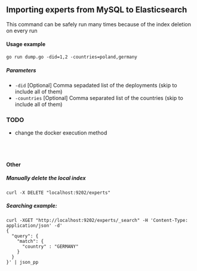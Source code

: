 ## Importing experts from MySQL to Elasticsearch

This command can be safely run many times because of the index deletion on every run

#### Usage example
`go run dump.go -did=1,2 -countries=poland,germany`

##### Parameters
* `-did` [Optional] Comma sepadated list of the deployments (skip to include all of them)
* `-countries` [Optional] Comma separated list of the countries (skip to include all of them)

### TODO
* change the docker execution method

<br /><br />

#### Other

##### Manually delete the local index
`curl -X DELETE "localhost:9202/experts"`

##### Searching example:
```
curl -XGET "http://localhost:9202/experts/_search" -H 'Content-Type: application/json' -d'
{
  "query": {
    "match": {
      "country" : "GERMANY"
    }
  }
}' | json_pp
```